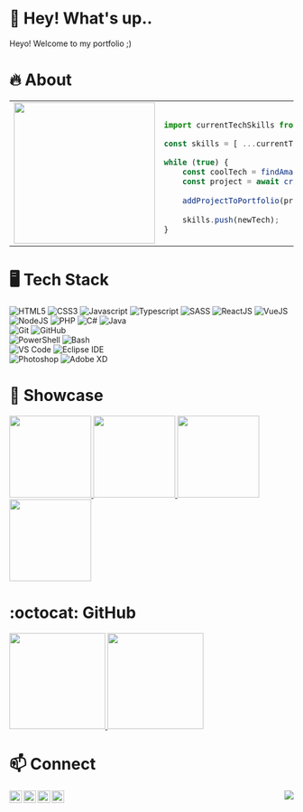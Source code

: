 # 🌸 Hey! What's up..

Heyo! Welcome to my portfolio ;)

# 🔥 About

<table>
<tr>
<td>
<img width="250" src="https://scontent.fuio19-1.fna.fbcdn.net/v/t1.0-1/c0.47.200.200a/p200x200/132229924_2181193512014762_5371736929247950495_o.jpg?_nc_cat=111&ccb=1-3&_nc_sid=7206a8&_nc_ohc=VCByj5N5iMYAX-RmBef&_nc_ht=scontent.fuio19-1.fna&tp=27&oh=9a756130a38a5b27a7011a57afc6ebce&oe=60740D11" />
</td>
<td>

```javascript

import currentTechSkills from '/data/skills.json';

const skills = [ ...currentTechSkills ];

while (true) {
    const coolTech = findAmazingTechnology();
    const project = await createNewInterestingProject(coolTech);
    
    addProjectToPortfolio(project);
    
    skills.push(newTech);
}

```

</td>
</tr>
</table>

# 🖥️ Tech Stack

![HTML5](https://img.shields.io/static/v1?style=for-the-badge&logo=html5&message=HTML5&label=&color=E34F26&labelColor=000000)
![CSS3](https://img.shields.io/static/v1?style=for-the-badge&logo=css3&message=CSS3&label=&color=1572B6&labelColor=000000)
![Javascript](https://img.shields.io/static/v1?style=for-the-badge&logo=javascript&message=Javascript&label=&color=F7DF1E&labelColor=000000)
![Typescript](https://img.shields.io/static/v1?style=for-the-badge&logo=typescript&message=Typescript&label=&color=3178C6&labelColor=000000)
![SASS](https://img.shields.io/static/v1?style=for-the-badge&logo=sass&message=SASS&label=&color=BF4080&labelColor=000000)
![ReactJS](https://img.shields.io/static/v1?style=for-the-badge&logo=react&message=React&label=&color=61DAFB&labelColor=000000)
![VueJS](https://img.shields.io/static/v1?style=for-the-badge&logo=vue.js&message=Vue&label=&color=4FC08D&labelColor=000000)
<br/>
![NodeJS](https://img.shields.io/static/v1?style=for-the-badge&logo=node.js&message=Node.js&label=&color=339933&labelColor=000000)
![PHP](https://img.shields.io/static/v1?style=for-the-badge&logo=php&message=PHP&label=&color=777BB4&labelColor=000000)
![C#](https://img.shields.io/static/v1?style=for-the-badge&logo=c-sharp&message=C%23&label=&color=239120&labelColor=000000)
![Java](https://img.shields.io/static/v1?style=for-the-badge&logo=java&message=Java&label=&color=007396&labelColor=000000)
<br/>
![Git](https://img.shields.io/static/v1?style=for-the-badge&logo=git&message=Git&label=&color=F05032&labelColor=000000)
![GitHub](https://img.shields.io/static/v1?style=for-the-badge&logo=github&message=GitHub&label=&color=181717&labelColor=000000)
<br/>
![PowerShell](https://img.shields.io/static/v1?style=for-the-badge&logo=powershell&message=PowerShell&label=&color=5391FE&labelColor=000000)
![Bash](https://img.shields.io/static/v1?style=for-the-badge&logo=gnu-bash&message=Bash&label=&color=4EAA25&labelColor=000000)
<br/>
![VS Code](https://img.shields.io/static/v1?style=for-the-badge&logo=visual-studio-code&message=VS%20Code&label=&color=007ACC&labelColor=000000)
![Eclipse IDE](https://img.shields.io/static/v1?style=for-the-badge&logo=Eclipse-IDE&message=Eclipse%20IDE&label=&color=2C2255&labelColor=000000)
<br/>
![Photoshop](https://img.shields.io/static/v1?style=for-the-badge&logo=adobe-photoshop&message=Photoshop&label=&color=31A8FF&labelColor=000000)
![Adobe XD](https://img.shields.io/static/v1?style=for-the-badge&logo=adobe-xd&message=Adobe%20XD&label=&color=FF61F6&labelColor=000000)

# 🚀 Showcase

<a href="https://github.com/MiVladie/journeyplannner">
  <img height="145em" src="https://github-readme-stats.vercel.app/api/pin/?username=MiVladie&repo=journeyplanner&cache_seconds=86400&theme=calm"/>
</a>

<a href="https://github.com/MiVladie/ashkaesthetics">
  <img height="145em" src="https://github-readme-stats.vercel.app/api/pin/?username=MiVladie&repo=ashkaesthetics&cache_seconds=86400&theme=calm"/>
</a>

<a href="https://github.com/MiVladie/beautyatluxx">
  <img height="145em" src="https://github-readme-stats.vercel.app/api/pin/?username=MiVladie&repo=beautyatluxx&cache_seconds=86400&theme=calm"/>
</a>

<a href="https://github.com/MiVladie/moviesfinder">
  <img height="145em" src="https://github-readme-stats.vercel.app/api/pin/?username=MiVladie&repo=moviesfinder&cache_seconds=86400&theme=calm"/>
</a>

# :octocat: GitHub

<a href="https://github.com/MiVladie">
  <img height="170em" src="https://github-readme-stats-eight-theta.vercel.app/api?username=MiVladie&show_icons=true&theme=calm&include_all_commits=true&count_private=true"/>
  <img height="170em" src="https://github-readme-stats-eight-theta.vercel.app/api/top-langs/?username=MiVladie&layout=compact&langs_count=8&theme=calm"/>
</a>

# 📫 Connect 

[<img align="left" alt="JustVladon | Twitter" width="22px" src="https://cdn.jsdelivr.net/npm/simple-icons@v3/icons/twitter.svg" />](https://twitter.com/JustVladon)
[<img align="left" alt="mivladie  | LinkedIn" width="22px" src="https://cdn.jsdelivr.net/npm/simple-icons@v3/icons/linkedin.svg" />](https://linkedin.com/in/mivladie)
 [<img align="left" alt="MiVladie - GitHub" width="22px" src="https://cdn.jsdelivr.net/npm/simple-icons@v3/icons/github.svg"/>](https://github.com/MiVladie)
[<img align="left" alt="mivladie  | Instagram" width="22px" src="https://cdn.jsdelivr.net/npm/simple-icons@v3/icons/instagram.svg" />](https://instagram.com/mivladie)

<img align="right" src="http://estruyf-github.azurewebsites.net/api/VisitorHit?user=MiVladie&repo=Bgstatic&countColorcountColor&countColor=%237B1E7B"/>

